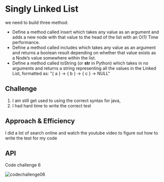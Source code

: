 # Singly Linked List
we need to build three method:
* Define a method called insert which takes any value as an argument and adds a new node with that value to the head of the list with an O(1) Time performance.
* Define a method called includes which takes any value as an argument and returns a boolean result depending on whether that value exists as a Node’s value somewhere within the list.
* Define a method called toString (or __str__ in Python) which takes in no arguments and returns a string representing all the values in the Linked List, formatted as:
"{ a } -> { b } -> { c } -> NULL"
## Challenge
1. I am still get used to using the correct syntax for java,
2. I had hard time to write the correct test 

## Approach & Efficiency
I did a lot of search online and watch the youtube video to figure out how to write the test for my code 
## API


Code challenge 6

![codechallenge06](code401challenges/img/06.jpg)